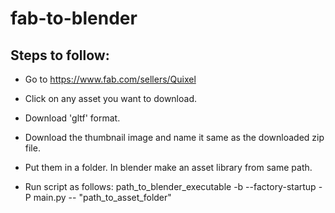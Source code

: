 # fab-to-blender

## Steps to follow:

- Go to https://www.fab.com/sellers/Quixel

- Click on any asset you want to download.

- Download 'gltf' format.

- Download the thumbnail image and name it same as the downloaded zip file.

- Put them in a folder. In blender make an asset library from same path.

- Run script as follows: 
path_to_blender_executable -b --factory-startup -P main.py -- "path_to_asset_folder"
